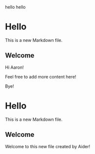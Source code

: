 hello
hello
# Hello

This is a new Markdown file.

## Welcome

Hi Aaron!

Feel free to add more content here!

Bye!
# Hello

This is a new Markdown file.

## Welcome

Welcome to this new file created by Aider!
